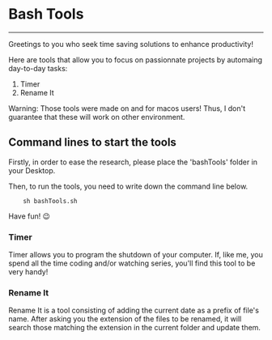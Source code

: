 # Bash Tools

-----

Greetings to you who seek time saving solutions to enhance productivity!

Here are tools that allow you to focus on passionnate projects by automaing day-to-day tasks:
1. Timer
2. Rename It

Warning: Those tools were made on and for macos users!
Thus, I don't guarantee that these will work on other environment.

## Command lines to start the tools
Firstly, in order to ease the research, please place the 'bashTools' folder in your Desktop.

Then, to run the tools, you need to write down the command line below.
```
    sh bashTools.sh
```

Have fun! 😉


### Timer
Timer allows you to program the shutdown of your computer.
If, like me, you spend all the time coding and/or watching series, you'll find this tool to be very handy!


### Rename It
Rename It is a tool consisting of adding the current date as a prefix of file's name.
After asking you the extension of the files to be renamed, it will search those matching the extension in the current folder and update them.